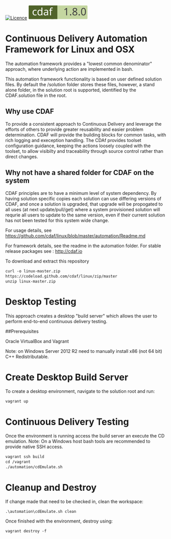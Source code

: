 [![Licence](https://img.shields.io/github/license/semprini/cbe.svg)](https://github.com/Semprini/cbe/blob/master/LICENSE)
[![cdaf version](automation/badge.svg)](http://cdaf.io)

# Continuous Delivery Automation Framework for Linux and OSX

The automation framework provides a "lowest common denominator" approach, where underlying action are implemented in bash.

This automation framework functionality is based on user defined solution files. By default the /solution folder stores these files, however, a stand alone folder, in the solution root is supported, identified by the CDAF.solution file in the root.

## Why use CDAF

To provide a consistent approach to Continuous Delivery and leverage the efforts of others to provide greater reusability and easier problem determination. CDAF will provide the building blocks for common tasks, with rich logging and exeception handling. The CDAf provides toolset configuration guidance, keeping the actions loosely coupled with the toolset, to allow visibilty and traceability through source control rather than direct changes.

## Why not have a shared folder for CDAF on the system

CDAF principles are to have a minimum level of system dependency. By having solution specific copies each solution can use differing versions of CDAF, and once a solution is upgraded, that upgrade will be propogated to all uses (at next update/pull/get) where a system provisioned solution will requrie all users to update to the same version, even if their current solution has not been tested for this system wide change.

For usage details, see https://github.com/cdaf/linux/blob/master/automation/Readme.md

For framework details, see the readme in the automation folder. For stable release packages see : http://cdaf.io

To download and extract this repository

    curl -o linux-master.zip https://codeload.github.com/cdaf/linux/zip/master
    unzip linux-master.zip

# Desktop Testing

This approach creates a desktop "build server" which allows the user to perform end-to-end continuous delivery testing.

##Prerequisites

Oracle VirtualBox and Vagrant

Note: on Windows Server 2012 R2 need to manually install x86 (not 64 bit) C++ Redistributable.

# Create Desktop Build Server

To create a desktop environment, navigate to the solution root and run:

    vagrant up

# Continuous Delivery Testing

Once the environment is running access the build server an execute the CD emulation. Note: On a Windows host bash tools are recommended to provide native SSH access.

    vagrant ssh build
    cd /vagrant
	./automation/cdEmulate.sh

# Cleanup and Destroy

If change made that need to be checked in, clean the workspace:

	.\automation\cdEmulate.sh clean

Once finished with the environment, destroy using:

    vagrant destroy -f